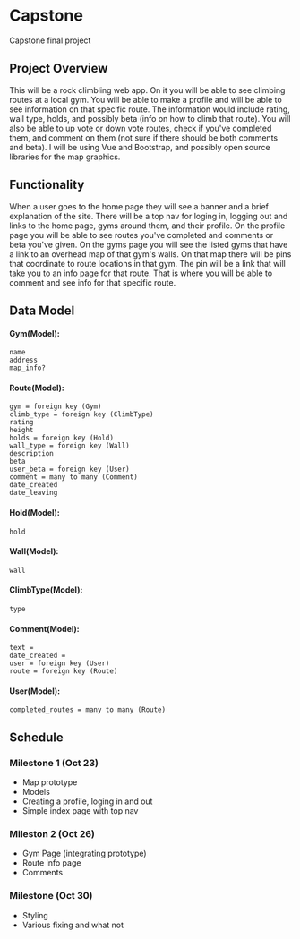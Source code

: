 # Capstone
Capstone final project

## Project Overview
This will be a rock climbling web app. On it you will be able to see climbing routes at a local gym. You will be 
able to make a profile and will be able to see information on that specific route. The information 
would include rating, wall type, holds, and possibly beta (info on how to climb that route). You will also be 
able to up vote or down vote routes, check if you've completed them, and comment on them (not sure if there should
be both comments and beta). I will be using Vue and Bootstrap, and possibly open source libraries for the map 
graphics.

## Functionality
When a user goes to the home page they will see a banner and a brief explanation of the site. There will be a top 
nav for loging in, logging out and links to the home page, gyms around them, and their profile. On the profile page
you will be able to see routes you've completed and comments or beta you've given. On the gyms page you will see the
listed gyms that have a link to an overhead map of that gym's walls. On that map there will be pins that coordinate 
to route locations in that gym. The pin will be a link that will take you to an info page for that route. That is 
where you will be able to comment and see info for that specific route.

## Data Model

#### Gym(Model):
    name
    address
    map_info?

#### Route(Model):
    gym = foreign key (Gym)
    climb_type = foreign key (ClimbType)
    rating
    height
    holds = foreign key (Hold)
    wall_type = foreign key (Wall)
    description
    beta
    user_beta = foreign key (User)
    comment = many to many (Comment)
    date_created 
    date_leaving

#### Hold(Model):
    hold 

#### Wall(Model):
    wall

#### ClimbType(Model):
    type
    

#### Comment(Model):
    text =
    date_created =
    user = foreign key (User)
    route = foreign key (Route)

#### User(Model):
    completed_routes = many to many (Route)


## Schedule

### Milestone 1 (Oct 23)
- Map prototype
- Models
- Creating a profile, loging in and out
- Simple index page with top nav

### Mileston 2 (Oct 26)
- Gym Page (integrating prototype)
- Route info page
- Comments


### Milestone (Oct 30)
- Styling
- Various fixing and what not




